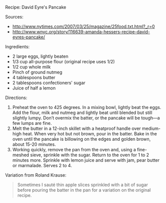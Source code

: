 Recipe: David Eyre's Pancake

Sources: 

- http://www.nytimes.com/2007/03/25/magazine/25food.txt.html?_r=0
- http://www.wnyc.org/story/116639-amanda-hessers-recipe-david-eyres-pancake/

Ingredients:

- 2 large eggs, lightly beaten
- 1/3 cup all-purpose flour (original recipe uses 1/2)
- 1/2 cup whole milk
- Pinch of ground nutmeg
- 4 tablespoons butter
- 2 tablespoons confectioners' sugar
- Juice of half a lemon

Directions:

1. Preheat the oven to 425 degrees. In a mixing bowl, lightly beat the eggs.
   Add the flour, milk and nutmeg and lightly beat until blended but still
   slightly lumpy.  Don’t overmix the batter, or the pancake will be tough—a
   few lumps are fine.  
2. Melt the butter in a 12-inch skillet with a heatproof handle over
   medium-high heat. When very hot but not brown, pour in the batter. Bake in
   the oven until the pancake is billowing on the edges and golden brown, about
   15-20 minutes.
3. Working quickly, remove the pan from the oven and, using a fine-meshed
   sieve, sprinkle with the sugar. Return to the oven for 1 to 2 minutes more.
   Sprinkle with lemon juice and serve with jam, pear butter or marmalade.
   Serves 2 to 4.

Variation from Roland Krause:

> Sometimes I sauté thin apple slices sprinkled with a bit of sugar before
> pouring the batter in the pan for a variation on the original recipe.


